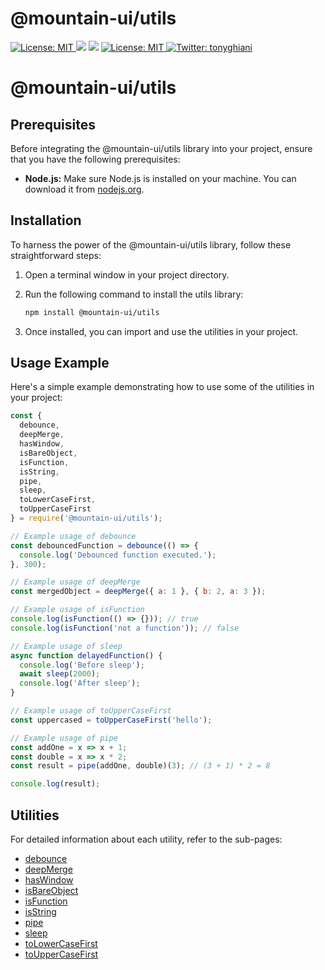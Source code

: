 # @mountain-ui/utils

<p>
  <a href="https://www.npmjs.com/package/@mountain-ui/utils" target="_blank">
    <img alt="License: MIT" src="https://img.shields.io/npm/v/@mountain-ui/utils?style=for-the-badge" />
  </a>
  <img src="https://img.shields.io/badge/node-%3E%3D12.6.0-blue.svg?style=for-the-badge" />
  <img src="https://img.shields.io/badge/yarn-%3E%3D1.22.0-blue.svg?style=for-the-badge" />
  <a href="https://github.com/tonyghiani/mountain-ui/blob/master/LICENSE" target="_blank">
    <img alt="License: MIT" src="https://img.shields.io/badge/License-MIT-blue.svg?style=for-the-badge" />
  </a>
  <a href="https://twitter.com/tonyghiani" target="_blank">
    <img alt="Twitter: tonyghiani" src="https://img.shields.io/twitter/follow/tonyghiani?style=for-the-badge&logo=x" />
  </a>
</p>

# @mountain-ui/utils

## Prerequisites

Before integrating the @mountain-ui/utils library into your project, ensure that you have the following prerequisites:

- **Node.js:** Make sure Node.js is installed on your machine. You can download it from [nodejs.org](https://nodejs.org/).

## Installation

To harness the power of the @mountain-ui/utils library, follow these straightforward steps:

1. Open a terminal window in your project directory.

2. Run the following command to install the utils library:

   ```bash
   npm install @mountain-ui/utils
   ```

3. Once installed, you can import and use the utilities in your project.

## Usage Example

Here's a simple example demonstrating how to use some of the utilities in your project:

```javascript
const {
  debounce,
  deepMerge,
  hasWindow,
  isBareObject,
  isFunction,
  isString,
  pipe,
  sleep,
  toLowerCaseFirst,
  toUpperCaseFirst
} = require('@mountain-ui/utils');

// Example usage of debounce
const debouncedFunction = debounce(() => {
  console.log('Debounced function executed.');
}, 300);

// Example usage of deepMerge
const mergedObject = deepMerge({ a: 1 }, { b: 2, a: 3 });

// Example usage of isFunction
console.log(isFunction(() => {})); // true
console.log(isFunction('not a function')); // false

// Example usage of sleep
async function delayedFunction() {
  console.log('Before sleep');
  await sleep(2000);
  console.log('After sleep');
}

// Example usage of toUpperCaseFirst
const uppercased = toUpperCaseFirst('hello');

// Example usage of pipe
const addOne = x => x + 1;
const double = x => x * 2;
const result = pipe(addOne, double)(3); // (3 + 1) * 2 = 8

console.log(result);
```

## Utilities

For detailed information about each utility, refer to the sub-pages:

- [debounce](./src/debounce)
- [deepMerge](./src/deepMerge)
- [hasWindow](./src/hasWindow)
- [isBareObject](./src/isBareObject)
- [isFunction](./src/isFunction)
- [isString](./src/isString)
- [pipe](./src/pipe)
- [sleep](./src/sleep)
- [toLowerCaseFirst](./src/toLowerCaseFirst)
- [toUpperCaseFirst](./src/toUpperCaseFirst)
